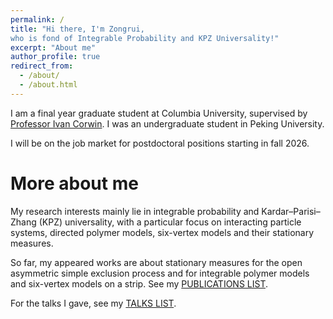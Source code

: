 ```yaml
---
permalink: /
title: "Hi there, I'm Zongrui, 
who is fond of Integrable Probability and KPZ Universality!"
excerpt: "About me" 
author_profile: true
redirect_from: 
  - /about/
  - /about.html
---
```


I am a final year graduate student at Columbia University, supervised by [Professor Ivan Corwin](https://www.math.columbia.edu/~corwin/). I was an undergraduate student in Peking University.

I will be on the job market for postdoctoral positions starting in fall 2026.

More about me
======

My research interests mainly lie in integrable probability and Kardar–Parisi–Zhang (KPZ) universality, with a particular focus on interacting particle systems, directed polymer models, six-vertex models and their stationary measures.

So far, my appeared works are about stationary measures for the open asymmetric simple exclusion process and for integrable polymer models and six-vertex models on a strip. See my [PUBLICATIONS LIST](https://ZongruiYang1.github.io/publications/).

For the talks I gave, see my [TALKS LIST](https://ZongruiYang1.github.io/talks/).
